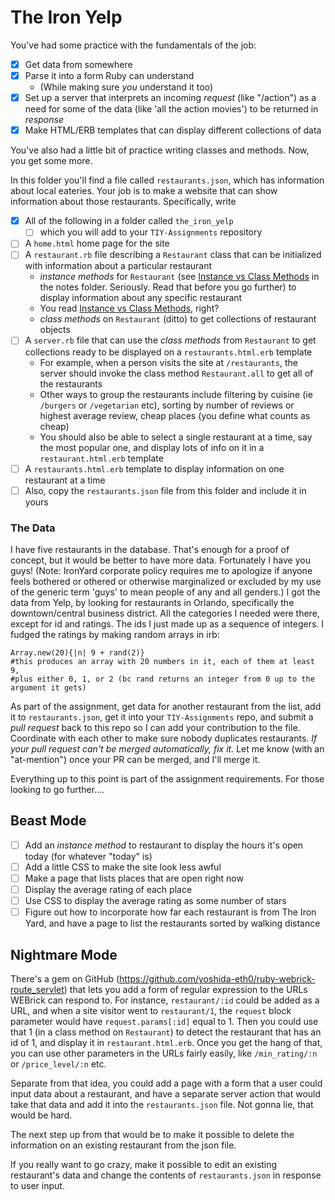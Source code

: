 # The Iron Yelp

You've had some practice with the fundamentals of the job:
- [x] Get data from somewhere
- [x] Parse it into a form Ruby can understand
  *  (While making sure _you_ understand it too)
- [x] Set up a server that interprets an incoming _request_ (like "/action") as a need for some of the data (like 'all the action movies') to be returned in _response_
- [x] Make HTML/ERB templates that can display different collections of data

You've also had a little bit of practice writing classes and methods. Now, you get some more. 

In this folder you'll find a file called `restaurants.json`, which has information about local eateries. Your job is to make a website that can show information about those restaurants. Specifically, write
- [x] All of the following in a folder called `the_iron_yelp`
  - [ ] which you will add to your `TIY-Assignments` repository
- [ ] A `home.html` home page for the site
- [ ] A `restaurant.rb` file describing a `Restaurant` class that can be initialized with information about a particular restaurant
  * _instance methods_ for `Restaurant` (see [Instance vs Class Methods](https://github.com/TheIronYard--Orlando/2015--SUMMER--ROR/blob/master/Notes/Week1/instance_vs_class_methods.md) in the notes folder. Seriously. Read that before you go further) to display information about any specific restaurant
  * You read [Instance vs Class Methods](https://github.com/TheIronYard--Orlando/2015--SUMMER--ROR/blob/master/Notes/Week1/instance_vs_class_methods.md), right?
  * _class methods_ on `Restaurant` (ditto) to get collections of restaurant objects
- [ ] A `server.rb` file that can use the _class methods_ from `Restaurant` to get collections ready to be displayed on a `restaurants.html.erb` template
  * For example, when a person visits the site at `/restaurants`, the server should invoke the class method `Restaurant.all` to get all of the restaurants
  * Other ways to group the restaurants include filtering by cuisine (ie `/burgers` or `/vegetarian` etc), sorting by number of reviews or highest average review, cheap places (you define what counts as cheap)
  * You should also be able to select a single restaurant at a time, say the most popular one, and display lots of info on it in a `restaurant.html.erb` template
- [ ] A `restaurants.html.erb` template to display information on one restaurant at a time
- [ ] Also, copy the `restaurants.json` file from this folder and include it in yours

### The Data

I have five restaurants in the database. That's enough for a proof of concept, but it would be better to have more data. Fortunately I have you guys! (Note: IronYard corporate policy requires me to apologize if anyone feels bothered or othered or otherwise marginalized or excluded by my use of the generic term 'guys' to mean people of any and all genders.) I got the data from Yelp, by looking for restaurants in Orlando, specifically the downtown/central business district. All the categories I needed were there, except for id and ratings. The ids I just made up as a sequence of integers. I fudged the ratings by making random arrays in irb:
```
Array.new(20){|n| 9 + rand(2)} 
#this produces an array with 20 numbers in it, each of them at least 9, 
#plus either 0, 1, or 2 (bc rand returns an integer from 0 up to the argument it gets)
```
As part of the assignment, get data for another restaurant from the list, add it to `restaurants.json`, get it into your `TIY-Assignments` repo, and submit a _pull request_ back to this repo so I can add your contribution to the file. Coordinate with each other to make sure nobody duplicates restaurants. *If your pull request can't be merged automatically, fix it.* Let me know (with an "at-mention") once your PR can be merged, and I'll merge it.  

Everything up to this point is part of the assignment requirements. For those looking to go further....

## Beast Mode

- [ ] Add an _instance method_ to restaurant to display the hours it's open today (for whatever "today" is)
- [ ] Add a little CSS to make the site look less awful
- [ ] Make a page that lists places that are open right now
- [ ] Display the average rating of each place
- [ ] Use CSS to display the average rating as some number of stars
- [ ] Figure out how to incorporate how far each restaurant is from The Iron Yard, and have a page to list the restaurants sorted by walking distance

## Nightmare Mode

There's a gem on GitHub (https://github.com/yoshida-eth0/ruby-webrick-route_servlet) that lets you add a form of regular expression to the URLs WEBrick can respond to. For instance, `restaurant/:id` could be added as a URL, and when a site visitor went to `restaurant/1`, the `request` block parameter would have `request.params[:id]` equal to 1. Then you could use that 1 (in a class method on `Restaurant`) to detect the restaurant that has an id of 1, and display it in `restaurant.html.erb`. Once you get the hang of that, you can use other parameters in the URLs fairly easily, like `/min_rating/:n` or `/price_level/:n` etc.

Separate from that idea, you could add a page with a form that a user could input data about a restaurant, and have a separate server action that would take that data and add it into the `restaurants.json` file. Not gonna lie, that would be hard.

The next step up from that would be to make it possible to delete the information on an existing restaurant from the json file.

If you really want to go crazy, make it possible to edit an existing restaurant's data and change the contents of `restaurants.json` in response to user input.  
